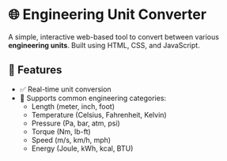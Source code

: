 # 🌐 Engineering Unit Converter

A simple, interactive web-based tool to convert between various **engineering units**. Built using HTML, CSS, and JavaScript.

## 🔧 Features

- ✅ Real-time unit conversion
- 📏 Supports common engineering categories:
  - Length (meter, inch, foot)
  - Temperature (Celsius, Fahrenheit, Kelvin)
  - Pressure (Pa, bar, atm, psi)
  - Torque (Nm, lb-ft)
  - Speed (m/s, km/h, mph)
  - Energy (Joule, kWh, kcal, BTU)
